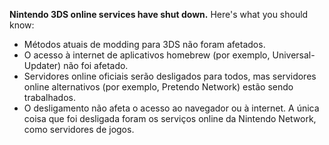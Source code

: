 **Nintendo 3DS online services have shut down.** Here's what you should know:

- Métodos atuais de modding para 3DS não foram afetados.
- O acesso à internet de aplicativos homebrew (por exemplo, Universal-Updater) não foi afetado.
- Servidores online oficiais serão desligados para todos, mas servidores online alternativos (por exemplo, Pretendo Network) estão sendo trabalhados.
- O desligamento não afeta o acesso ao navegador ou à internet. A única coisa que foi desligada foram os serviços online da Nintendo Network, como servidores de jogos.
